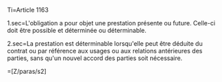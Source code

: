 Ti=Article 1163

1.sec=L'obligation a pour objet une prestation présente ou future. Celle-ci doit être possible et déterminée ou déterminable.

2.sec=La prestation est déterminable lorsqu'elle peut être déduite du contrat ou par référence aux usages ou aux relations antérieures des parties, sans qu'un nouvel accord des parties soit nécessaire.

=[Z/paras/s2]